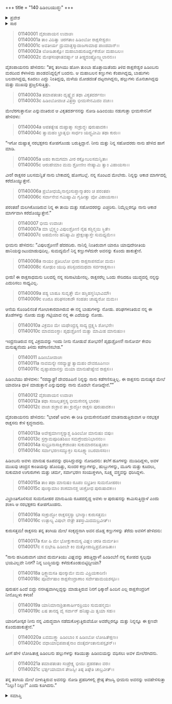 +++
title = "140 ಹಿಡಿಂಬಯುದ್ಧಃ"
+++

<details><summary>ಪ್ರವೇಶ</summary>


।।   ಓಂ ಓಂ ನಮೋ ನಾರಾಯಣಾಯ।।   ಶ್ರೀ ವೇದವ್ಯಾಸಾಯ ನಮಃ ।।

ಶ್ರೀ ಕೃಷ್ಣದ್ವೈಪಾಯನ ವೇದವ್ಯಾಸ ವಿರಚಿತ  

**ಶ್ರೀ ಮಹಾಭಾರತ**

**ಆದಿ ಪರ್ವ**

**ಹಿಡಿಂಬವಧ ಪರ್ವ**

**ಅಧ್ಯಾಯ 140**

</details>


<details><summary>ಸಾರ</summary>

ತಂಗಿಯು ಹೋಗಿ ತುಂಬಾ ಹೊತ್ತಾಯಿತೆಂದು ಹಿಡಿಂಬನು ಪಾಂಡವರಿದ್ದಲ್ಲಿಗೆ ಬರುವುದು, ಹಿಡಿಂಬೆಯು ಭೀಮನನ್ನು ಎಚ್ಚರಿಸುವುದು (1-21).

</details>


> 01140001 ವೈಶಂಪಾಯನ ಉವಾಚ।  
01140001a ತಾಂ ವಿದಿತ್ವಾ ಚಿರಗತಾಂ ಹಿಡಿಂಬೋ ರಾಕ್ಷಸೇಶ್ವರಃ।  
01140001c ಅವತೀರ್ಯ ದ್ರುಮಾತ್ತಸ್ಮಾದಾಜಗಾಮಾಥ ಪಾಂಡವಾನ್।।  
01140002a ಲೋಹಿತಾಕ್ಷೋ ಮಹಾಬಾಹುರೂರ್ಧ್ವಕೇಶೋ ಮಹಾಬಲಃ।  
01140002c ಮೇಘಸಂಘಾತವರ್ಷ್ಮಾ ಚ ತೀಕ್ಷ್ಣದಂಷ್ಟ್ರೋಜ್ಜ್ವಲಾನನಃ।।

ವೈಶಂಪಾಯನನು ಹೇಳಿದನು: “ತನ್ನ ತಂಗಿಯು ಹೋಗಿ ತುಂಬಾ ಹೊತ್ತಾಯಿತೆಂದು ತಿಳಿದ ರಾಕ್ಷಸೇಶ್ವರ ಹಿಡಿಂಬನು ಮರದಿಂದ ಕೆಳಗಿಳಿದು ಪಾಂಡವನಿದ್ದಲ್ಲಿಗೆ ಬಂದನು. ಆ ಮಹಾಬಲನ ಕಣ್ಣುಗಳು ಕೆಂಪಾಗಿದ್ದವು, ಬಾಹುಗಳು ಬಲವಾಗಿದ್ದವು, ಕೂದಲು ಎದ್ದು ನಿಂತಿದ್ದವು, ಮಳೆಯ ಮೋಡದಂತೆ ದಟ್ಟನಾಗಿದ್ದನು, ಹಲ್ಲುಗಳು ಮೊನಚಾಗಿದ್ದವು ಮತ್ತು ಮುಖವು ಪ್ರಜ್ಚಲಿಸುತ್ತಿತ್ತು.

> 01140003a ತಮಾಪತಂತಂ ದೃಷ್ಟ್ವೈವ ತಥಾ ವಿಕೃತದರ್ಶನಂ।  
01140003c ಹಿಡಿಂಬೋವಾಚ ವಿತ್ರಸ್ತಾ ಭೀಮಸೇನಮಿದಂ ವಚಃ।।

ಮೇಲೆರಗುತ್ತಾನೋ ಎನ್ನುವಂತಿರುವ ಆ ವಿಕೃತದರ್ಶನನನ್ನು ನೋಡಿ ಹಿಡಿಂಬಿಯು ನಡುಗುತ್ತಾ ಭೀಮಸೇನನಿಗೆ ಹೇಳಿದಳು:

> 01140004a ಆಪತತ್ಯೇಷ ದುಷ್ಟಾತ್ಮಾ ಸಂಕ್ರುದ್ಧಃ ಪುರುಷಾದಕಃ।  
01140004c ತ್ವಾಮಹಂ ಭ್ರಾತೃಭಿಃ ಸಾರ್ಧಂ ಯದ್ಬ್ರವೀಮಿ ತಥಾ ಕುರು।।

“ಇಗೋ ದುಷ್ಟಾತ್ಮ ನರಭಕ್ಷಕನು ಕೋಪಗೊಂಡು ಬರುತ್ತಿದ್ದಾನೆ. ನೀನು ಮತ್ತು ನಿನ್ನ ಸಹೋದರರು ನಾನು ಹೇಳಿದ ಹಾಗೆ ಮಾಡಿ.

> 01140005a ಅಹಂ ಕಾಮಗಮಾ ವೀರ ರಕ್ಷೋಬಲಸಮನ್ವಿತಾ।   
01140005c ಆರುಹೇಮಾಂ ಮಮ ಶ್ರೋಣೀಂ ನೇಷ್ಯಾಮಿ ತ್ವಾಂ ವಿಹಾಯಸಾ।।

ವೀರ! ರಾಕ್ಷಸರ ಬಲಸಮನ್ವಿತೆ ನಾನು ಬೇಕಾದಲ್ಲಿ ಹೋಗಬಲ್ಲೆ. ನನ್ನ ಸೊಂಟದ ಮೇಲೇರು. ನಿನ್ನನ್ನು ಆಕಾಶ ಮಾರ್ಗದಲ್ಲಿ ಕರೆದೊಯ್ಯುತ್ತೇನೆ.

> 01140006a ಪ್ರಬೋಧಯೈನಾನ್ಸಂಸುಪ್ತಾನ್ಮಾತರಂ ಚ ಪರಂತಪ।  
01140006c ಸರ್ವಾನೇವ ಗಮಿಷ್ಯಾಮಿ ಗೃಹೀತ್ವಾ ವೋ ವಿಹಾಯಸಾ।।

ಪರಂತಪ! ಮಲಗಿಕೊಂಡಿರುವ ನಿನ್ನ ಈ ತಾಯಿ ಮತ್ತು ಸಹೋದರರನ್ನು ಎಚ್ಚರಿಸು. ನಿಮ್ಮೆಲ್ಲರನ್ನೂ ನಾನು ಆಕಾಶ ಮಾರ್ಗವಾಗಿ ಕರೆದೊಯ್ಯುತ್ತೇನೆ.”

> 01140007 ಭೀಮ ಉವಾಚ।  
01140007a ಮಾ ಭೈಸ್ತ್ವಂ ವಿಪುಲಶ್ರೋಣಿ ನೈಷ ಕಶ್ಚಿನ್ಮಯಿ ಸ್ಥಿತೇ।   
01140007c ಅಹಮೇನಂ ಹನಿಷ್ಯಾಮಿ ಪ್ರೇಕ್ಷಂತ್ಯಾಸ್ತೇ ಸುಮಧ್ಯಮೇ।।

ಭೀಮನು ಹೇಳಿದನು: “ವಿಪುಲಶ್ರೋಣಿ! ಹೆದರದಿರು. ನಾನಿಲ್ಲಿ ನಿಂತಿರುವಾಗ ಯಾರೂ ಯಾವುದೇರೀತಿಯ ಹಾನಿಯನ್ನುಂಟುಮಾಡುವುದಿಲ್ಲ. ಸುಮದ್ಯಮೇ! ನಿನ್ನ ಕಣ್ಣುಗಳೆದುರೇ ಅವನನ್ನು ಕೊಂದು ಹಾಕುತ್ತೇನೆ.

> 01140008a ನಾಯಂ ಪ್ರತಿಬಲೋ ಭೀರು ರಾಕ್ಷಸಾಪಸದೋ ಮಮ।  
01140008c ಸೋಢುಂ ಯುಧಿ ಪರಿಸ್ಪಂದಮಥವಾ ಸರ್ವರಾಕ್ಷಸಾಃ।।

ಭೀರು! ಈ ರಾಕ್ಷಸಾಧಮನು ಬಲದಲ್ಲಿ ನನ್ನ ಸರಿಸಾಟಿಯೇನಲ್ಲ. ರಾಕ್ಷಸರೆಲ್ಲ ಒಂದು ಸೇರಿದರೂ ಯುದ್ಧದಲ್ಲಿ ನನ್ನನ್ನು ಎದುರಿಸಲು ಸಾಧ್ಯವಿಲ್ಲ.

> 01140009a ಪಶ್ಯ ಬಾಹೂ ಸುವೃತ್ತೌ ಮೇ ಹಸ್ತಿಹಸ್ತನಿಭಾವಿಮೌ।  
01140009c ಊರೂ ಪರಿಘಸಂಕಾಶೌ ಸಂಹತಂ ಚಾಪ್ಯುರೋ ಮಮ।।

ಆನೆಯ ಸೊಂಡಿಲಿನಂತೆ ಗೋಲಾಕಾರವಾಗಿರುವ ಈ ನನ್ನ ಬಾಹುಗಳನ್ನು ನೋಡು. ಪರಿಘಗಳಂತಿರುವ ನನ್ನ ಈ ತೊಡೆಗಳನ್ನು ನೋಡು ಮತ್ತು ಗಟ್ಟಿಯಾದ ನನ್ನ ಈ ಎದೆಯನ್ನು ನೋಡು.

> 01140010a ವಿಕ್ರಮಂ ಮೇ ಯಥೇಂದ್ರಸ್ಯ ಸಾದ್ಯ ದ್ರಕ್ಷ್ಯಸಿ ಶೋಭನೇ।  
01140010c ಮಾವಮಂಸ್ಥಾಃ ಪೃಥುಶ್ರೋಣಿ ಮತ್ವಾ ಮಾಮಿಹ ಮಾನುಷಂ।।

ಇಂದ್ರನಂತಿರುವ ನನ್ನ ವಿಕ್ರಮವನ್ನು ಇಂದು ನೀನು ನೋಡುವೆ ಶೋಭನೇ! ಪೃಥುಶ್ರೋಣಿ! ನಾನೋರ್ವ ಕೇವಲ ಮನುಷ್ಯನೆಂದು ತಿಳಿದು ಕಡೆಗಾಣಿಸಬೇಡ.”

> 01140011 ಹಿಡಿಂಬೋವಾಚ।  
01140011a ನಾವಮನ್ಯೇ ನರವ್ಯಾಘ್ರ ತ್ವಾಮಹಂ ದೇವರೂಪಿಣಂ।  
01140011c ದೃಷ್ಟಾಪದಾನಸ್ತು ಮಯಾ ಮಾನುಷೇಷ್ವೇವ ರಾಕ್ಷಸಃ।।

ಹಿಡಿಂಬೆಯು ಹೇಳಿದಳು: “ನರವ್ಯಾಘ್ರ! ದೇವರೂಪಿಣಿ ನಿನ್ನನ್ನು ನಾನು ಕಡೆಗಣಿಸುತ್ತಿಲ್ಲ. ಈ ರಾಕ್ಷಸನು ಮನುಷ್ಯರ ಮೇಲೆ ಯಾವರೀತಿ ಧಾಳಿ ಮಾಡುತ್ತಾನೆ ಎನ್ನುವುದನ್ನು ನಾನು ಮೊದಲೇ ನೋಡಿದ್ದೇನೆ.””

> 01140012 ವೈಶಂಪಾಯನ ಉವಾಚ।  
01140012a ತಥಾ ಸಂಜಲ್ಪತಸ್ತಸ್ಯ ಭೀಮಸೇನಸ್ಯ ಭಾರತ।  
01140012c ವಾಚಃ ಶುಶ್ರಾವ ತಾಃ ಕ್ರುದ್ಧೋ ರಾಕ್ಷಸಃ ಪುರುಷಾದಕಃ।।

ವೈಶಂಪಾಯನನು ಹೇಳಿದನು: “ಭಾರತ! ಅವಳು ಈ ರೀತಿ ಭೀಮಸೇನನೊಡನೆ ಮಾತನಾಡುತ್ತಿರುವಾಗ ಆ ನರಭಕ್ಷಕ ರಾಕ್ಷಸನು ಕೇಳಿ ಕೃದ್ಧನಾದನು.

> 01140013a ಅವೇಕ್ಷಮಾಣಸ್ತಸ್ಯಾಶ್ಚ ಹಿಡಿಂಬೋ ಮಾನುಷಂ ವಪುಃ।  
01140013c ಸ್ರಗ್ದಾಮಪೂರಿತಶಿಖಂ ಸಮಗ್ರೇಂದುನಿಭಾನನಂ।।  
01140014a ಸುಭ್ರೂನಾಸಾಕ್ಷಿಕೇಶಾಂತಂ ಸುಕುಮಾರನಖತ್ವಚಂ।  
01140014c ಸರ್ವಾಭರಣಸಮ್ಯುಕ್ತಂ ಸುಸೂಕ್ಷ್ಮಾಂಬರವಾಸಸಂ।।

ಹಿಡಿಂಬನು ಅವಳು ಮಾನುಷ ರೂಪವನ್ನು ಧರಿಸಿದ್ದುದನ್ನು ನೋಡಿದನು: ತಲೆಗೆ ಹೂಗಳನ್ನು ಮುಡಿದಿದ್ದಳು, ಅವಳ ಮುಖವು ಚಂದ್ರನ ಕಾಂತಿಯನ್ನು ಹೊಂದಿತ್ತು, ಸುಂದರ ಕಣ್ಣುಗಳನ್ನು, ಹುಬ್ಬುಗಳನ್ನು, ಮೂಗು ಮತ್ತು ಕೂದಲು, ಸುಕುಮಾರ ಉಗುರುಗಳು ಮತ್ತು ಚರ್ಮ, ಸರ್ವಾಭರಣ ಸಂಯುಕ್ತಳಾಗಿ, ಸೂಕ್ಷ್ಮ ವಸ್ತ್ರವನ್ನು ಧರಿಸಿದ್ದಳು.

> 01140015a ತಾಂ ತಥಾ ಮಾನುಷಂ ರೂಪಂ ಬಿಭ್ರತೀಂ ಸುಮನೋಹರಂ।  
01140015c ಪುಂಸ್ಕಾಮಾಂ ಶಂಕಮಾನಶ್ಚ ಚುಕ್ರೋಧ ಪುರುಷಾದಕಃ।।

ವಿಭ್ರಾಂತಿಗೊಳಿಸುವ ಸುಮನೋಹರ ಮಾನುಷಿಯ ರೂಪದಲ್ಲಿದ್ದ ಅವಳು ಆ ಪುರುಷನನ್ನು ಕಾಮಿಸುತ್ತಿದ್ದಾಳೆ ಎಂದು ಶಂಕಿಸಿ ಆ ನರಭಕ್ಷಕನು ಕೋಪಗೊಂಡನು.

> 01140016a ಸಂಕ್ರುದ್ಧೋ ರಾಕ್ಷಸಸ್ತಸ್ಯಾ ಭಗಿನ್ಯಾಃ ಕುರುಸತ್ತಮ।  
01140016c ಉತ್ಫಾಲ್ಯ ವಿಪುಲೇ ನೇತ್ರೇ ತತಸ್ತಾಮಿದಮಬ್ರವೀತ್।।

ಕುರುಸತ್ತಮ! ರಾಕ್ಷಸನು ತನ್ನ ತಂಗಿಯ ಮೇಲೆ ಸಂಕೃದ್ಧನಾಗಿ ಅವನ ದೊಡ್ಡ ಕಣ್ಣುಗಳನ್ನು ತೆರೆದು ಅವಳಿಗೆ ಹೇಳಿದನು:

> 01140017a ಕೋ ಹಿ ಮೇ ಭೋಕ್ತುಕಾಮಸ್ಯ ವಿಘ್ನಂ ಚರತಿ ದುರ್ಮತಿಃ।  
01140017c ನ ಬಿಭೇಷಿ ಹಿಡಿಂಬೇ ಕಿಂ ಮತ್ಕೋಪಾದ್ವಿಪ್ರಮೋಹಿತಾ।।

“ನಾನು ಹಸಿದಿರುವಾಗ ಯಾವ ದುರ್ಮತಿಯು ವಿಘ್ನವನ್ನು ತರುತ್ತಿದ್ದಾಳೆ! ಹಿಂಡಿಂಬೇ! ನನ್ನ ಕೋಪದ ಸ್ವಲ್ಪವೂ ಭಯವಿಲ್ಲವೇ ನಿನಗೆ? ನಿನ್ನ ಬುದ್ಧಿಯನ್ನು ಕಳೆದುಕೊಂಡುಬಿಟ್ಟಿದ್ದೀಯಾ?

> 01140018a ಧಿಕ್ತ್ವಾಮಸತಿ ಪುಂಸ್ಕಾಮೇ ಮಮ ವಿಪ್ರಿಯಕಾರಿಣಿ।  
01140018c ಪೂರ್ವೇಷಾಂ ರಾಕ್ಷಸೇಂದ್ರಾಣಾಂ ಸರ್ವೇಷಾಮಯಶಸ್ಕರಿ।।

ಪುರುಷನ ಹಿಂದೆ ಬಿದ್ದು ನನಗಿಷ್ಟವಾಗಿಲ್ಲದ್ದನ್ನು ಮಾಡುತ್ತಿರುವ ನಿನಗೆ ಧಿಕ್ಕಾರ! ಹಿಂದಿನ ಎಲ್ಲ ರಾಕ್ಷಸೇಂದ್ರರಿಗೆ ನೀನೊಬ್ಬಳು ಕಳಂಕಿ!

> 01140019a ಯಾನಿಮಾನಾಶ್ರಿತಾಕಾರ್ಷೀರಪ್ರಿಯಂ ಸುಮಹನ್ಮಮ।  
01140019c ಏಷ ತಾನದ್ಯ ವೈ ಸರ್ವಾನ್ ಹನಿಷ್ಯಾಮಿ ತ್ವಯಾ ಸಹ।।

ಯಾರಿಗೋಸ್ಕರ ನೀನು ನನ್ನ ವಿರುದ್ಧವಾಗಿ ನಡೆದುಕೊಳ್ಳುತ್ತಿರುವೆಯೋ ಅವರೆಲ್ಲರನ್ನೂ ಮತ್ತು ನಿನ್ನನ್ನೂ ಈ ಕ್ಷಣವೇ ಕೊಂದುಹಾಕುತ್ತೇನೆ.”

> 01140020a ಏವಮುಕ್ತ್ವಾ ಹಿಡಿಂಬಾಂ ಸ ಹಿಡಿಂಬೋ ಲೋಹಿತೇಕ್ಷಣಃ।   
01140020c ವಧಾಯಾಭಿಪಪಾತೈನಾಂ ದಂತೈರ್ದಂತಾನುಪಸ್ಪೃಶನ್।।

ಹೀಗೆ ಹೇಳಿ ಲೋಹಿತಾಕ್ಷ ಹಿಡಿಂಬನು ಹಲ್ಲುಗಳನ್ನು ಕಡಿಯುತ್ತಾ ಹಿಡಿಂಬಿಯನ್ನು ವಧಿಸಲು ಅವಳ ಮೇಲೆರಗಿದನು.

> 01140021a ತಮಾಪತಂತಂ ಸಂಪ್ರೇಕ್ಷ್ಯ ಭೀಮಃ ಪ್ರಹರತಾಂ ವರಃ।  
01140021c ಭರ್ತ್ಸಯಾಮಾಸ ತೇಜಸ್ವೀ ತಿಷ್ಠ ತಿಷ್ಠೇತಿ ಚಾಬ್ರವೀತ್।।

ತನ್ನ ತಂಗಿಯ ಮೇಲೆ ಬೀಳುತ್ತಿರುವ ಅವನನ್ನು ನೋಡಿ ಪ್ರಹರಿಗಳಲ್ಲಿ ಶ್ರೇಷ್ಠ ತೇಜಸ್ವಿ ಭೀಮನು ಅವನನ್ನು ಅವಹೇಳಿಸುತ್ತಾ “ನಿಲ್ಲು! ನಿಲ್ಲು!” ಎಂದು ಕೂಗಿದನು.”




<details><summary>ಸಮಾಪ್ತಿ</summary>


ಇತಿ ಶ್ರೀ ಮಹಾಭಾರತೇ ಆದಿಪರ್ವಣಿ ಹಿಡಿಂಬವಧಪರ್ವಣಿ ಹಿಡಿಂಬಯುದ್ಧೇ ಚತ್ವಾರಿಂಶದಧಿಕಶತತಮೋಽಧ್ಯಾಯ:।।  
ಇದು ಶ್ರೀ ಮಹಾಭಾರತದಲ್ಲಿ ಆದಿಪರ್ವದಲ್ಲಿ ಹಿಡಿಂಬವಧಪರ್ವದಲ್ಲಿ ಹಿಡಿಂಬಯುದ್ಧ ಎನ್ನುವ ನೂರಾನಲ್ವತ್ತನೆಯ ಅಧ್ಯಾಯವು.


</details>


